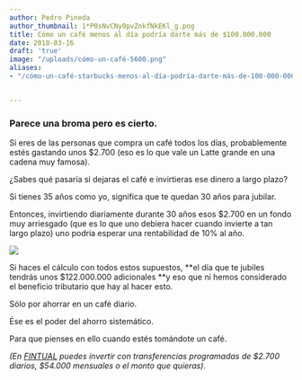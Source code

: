```yaml
---
author: Pedro Pineda
author_thumbnail: 1*P0sNvCNy0pvZnkfNkEKl_g.png
title: Cómo un café menos al día podría darte más de $100.000.000
date: 2018-03-16
draft: 'true'
image: "/uploads/cómo-un-café-5600.png"
aliases:
- "/cómo-un-café-starbucks-menos-al-día-podría-darte-más-de-100-000-000-57bc70876372/"


---
```


### Parece una broma pero es cierto.

Si eres de las personas que compra un café todos los días, probablemente estés gastando unos $2.700 (eso es lo que vale un Latte grande en una cadena muy famosa).

¿Sabes qué pasaría si dejaras el café e invirtieras ese dinero a largo plazo?

Si tienes 35 años como yo, significa que te quedan 30 años para jubilar.

Entonces, invirtiendo diariamente durante 30 años esos $2.700 en un fondo muy arriesgado (que es lo que uno debiera hacer cuando invierte a tan largo plazo) uno podría esperar una rentabilidad de 10% al año.

![](/uploads/cómo-un-café-5600.png)

Si haces el cálculo con todos estos supuestos, **el día que te jubiles tendrás unos $122.000.000 adicionales **y eso que ni hemos considerado el beneficio tributario que hay al hacer esto.

Sólo por ahorrar en un café diario.

Ése es el poder del ahorro sistemático.

Para que pienses en ello cuando estés tomándote un café.

*(En [FINTUAL](http://www.fintual.com) puedes invertir con transferencias programadas de $2.700 diarios, $54.000 mensuales o el monto que quieras).*